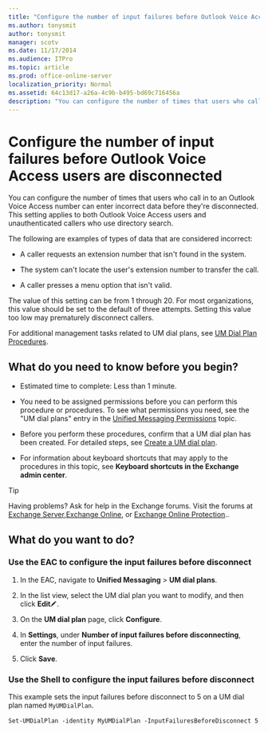 ```yaml
---
title: "Configure the number of input failures before Outlook Voice Access users are disconnected"
ms.author: tonysmit
author: tonysmit
manager: scotv
ms.date: 11/17/2014
ms.audience: ITPro
ms.topic: article
ms.prod: office-online-server
localization_priority: Normal
ms.assetid: 64c13d17-a26a-4c9b-b495-bd69c716456a
description: "You can configure the number of times that users who call in to an Outlook Voice Access number can enter incorrect data before they're disconnected. This setting applies to both Outlook Voice Access users and unauthenticated callers who use directory search."
---
```


# Configure the number of input failures before Outlook Voice Access users are disconnected

You can configure the number of times that users who call in to an Outlook Voice Access number can enter incorrect data before they're disconnected. This setting applies to both Outlook Voice Access users and unauthenticated callers who use directory search. 
  
The following are examples of types of data that are considered incorrect:
  
- A caller requests an extension number that isn't found in the system.
    
- The system can't locate the user's extension number to transfer the call.
    
- A caller presses a menu option that isn't valid. 
    
The value of this setting can be from 1 through 20. For most organizations, this value should be set to the default of three attempts. Setting this value too low may prematurely disconnect callers. 
  
For additional management tasks related to UM dial plans, see [UM Dial Plan Procedures](http://technet.microsoft.com/library/1bda77c8-c4e2-4ae0-a001-76ae029bf843.aspx).
  
## What do you need to know before you begin?

- Estimated time to complete: Less than 1 minute.
    
- You need to be assigned permissions before you can perform this procedure or procedures. To see what permissions you need, see the "UM dial plans" entry in the [Unified Messaging Permissions](http://technet.microsoft.com/library/d326c3bc-8f33-434a-bf02-a83cc26a5498.aspx) topic. 
    
- Before you perform these procedures, confirm that a UM dial plan has been created. For detailed steps, see [Create a UM dial plan](../../voice-mail-unified-messaging/connect-voice-mail-system/create-um-dial-plan.md).
    
- For information about keyboard shortcuts that may apply to the procedures in this topic, see **Keyboard shortcuts in the Exchange admin center**.
    
> [!TIP]
> Having problems? Ask for help in the Exchange forums. Visit the forums at [Exchange Server](https://go.microsoft.com/fwlink/p/?linkId=60612),[Exchange Online](https://go.microsoft.com/fwlink/p/?linkId=267542), or [Exchange Online Protection](https://go.microsoft.com/fwlink/p/?linkId=285351).. 
  
## What do you want to do?

### Use the EAC to configure the input failures before disconnect

1. In the EAC, navigate to **Unified Messaging** \> **UM dial plans**.
    
2. In the list view, select the UM dial plan you want to modify, and then click **Edit**![Edit icon](../../media/ITPro_EAC_EditIcon.gif).
    
3. On the **UM dial plan** page, click **Configure**.
    
4. In **Settings**, under **Number of input failures before disconnecting**, enter the number of input failures.
    
5. Click **Save**.
    
### Use the Shell to configure the input failures before disconnect

This example sets the input failures before disconnect to 5 on a UM dial plan named  `MyUMDialPlan`.
  
```
Set-UMDialPlan -identity MyUMDialPlan -InputFailuresBeforeDisconnect 5
```



